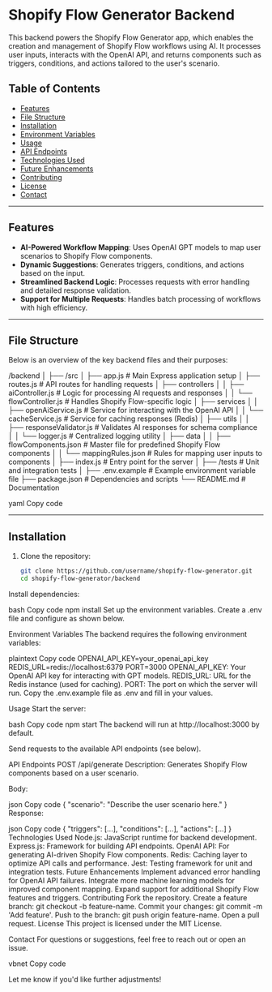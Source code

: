 # Shopify Flow Generator Backend

This backend powers the Shopify Flow Generator app, which enables the creation and management of Shopify Flow workflows using AI. It processes user inputs, interacts with the OpenAI API, and returns components such as triggers, conditions, and actions tailored to the user's scenario.

## Table of Contents

- [Features](#features)
- [File Structure](#file-structure)
- [Installation](#installation)
- [Environment Variables](#environment-variables)
- [Usage](#usage)
- [API Endpoints](#api-endpoints)
- [Technologies Used](#technologies-used)
- [Future Enhancements](#future-enhancements)
- [Contributing](#contributing)
- [License](#license)
- [Contact](#contact)

---

## Features

- **AI-Powered Workflow Mapping**: Uses OpenAI GPT models to map user scenarios to Shopify Flow components.
- **Dynamic Suggestions**: Generates triggers, conditions, and actions based on the input.
- **Streamlined Backend Logic**: Processes requests with error handling and detailed response validation.
- **Support for Multiple Requests**: Handles batch processing of workflows with high efficiency.

---

## File Structure

Below is an overview of the key backend files and their purposes:

/backend │ ├── /src │ ├── app.js # Main Express application setup │ ├── routes.js # API routes for handling requests │ ├── controllers │ │ ├── aiController.js # Logic for processing AI requests and responses │ │ └── flowController.js # Handles Shopify Flow-specific logic │ ├── services │ │ ├── openAiService.js # Service for interacting with the OpenAI API │ │ └── cacheService.js # Service for caching responses (Redis) │ ├── utils │ │ ├── responseValidator.js # Validates AI responses for schema compliance │ │ └── logger.js # Centralized logging utility │ ├── data │ │ ├── flowComponents.json # Master file for predefined Shopify Flow components │ │ └── mappingRules.json # Rules for mapping user inputs to components │ ├── index.js # Entry point for the server │ ├── /tests # Unit and integration tests │ ├── .env.example # Example environment variable file ├── package.json # Dependencies and scripts └── README.md # Documentation

yaml
Copy code

---

## Installation

1. Clone the repository:

   ```bash
   git clone https://github.com/username/shopify-flow-generator.git
   cd shopify-flow-generator/backend
Install dependencies:

bash
Copy code
npm install
Set up the environment variables. Create a .env file and configure as shown below.

Environment Variables
The backend requires the following environment variables:

plaintext
Copy code
OPENAI_API_KEY=your_openai_api_key
REDIS_URL=redis://localhost:6379
PORT=3000
OPENAI_API_KEY: Your OpenAI API key for interacting with GPT models.
REDIS_URL: URL for the Redis instance (used for caching).
PORT: The port on which the server will run.
Copy the .env.example file as .env and fill in your values.

Usage
Start the server:

bash
Copy code
npm start
The backend will run at http://localhost:3000 by default.

Send requests to the available API endpoints (see below).

API Endpoints
POST /api/generate
Description: Generates Shopify Flow components based on a user scenario.

Body:

json
Copy code
{
  "scenario": "Describe the user scenario here."
}
Response:

json
Copy code
{
  "triggers": [...],
  "conditions": [...],
  "actions": [...]
}
Technologies Used
Node.js: JavaScript runtime for backend development.
Express.js: Framework for building API endpoints.
OpenAI API: For generating AI-driven Shopify Flow components.
Redis: Caching layer to optimize API calls and performance.
Jest: Testing framework for unit and integration tests.
Future Enhancements
Implement advanced error handling for OpenAI API failures.
Integrate more machine learning models for improved component mapping.
Expand support for additional Shopify Flow features and triggers.
Contributing
Fork the repository.
Create a feature branch: git checkout -b feature-name.
Commit your changes: git commit -m 'Add feature'.
Push to the branch: git push origin feature-name.
Open a pull request.
License
This project is licensed under the MIT License.

Contact
For questions or suggestions, feel free to reach out or open an issue.

vbnet
Copy code

Let me know if you'd like further adjustments!